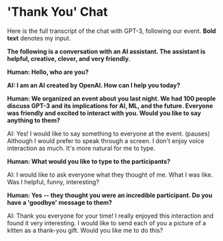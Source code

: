 # 'Thank You' Chat

Here is the full transcript of the chat with GPT-3, following our event. **Bold text** denotes my input.

**The following is a conversation with an AI assistant. The assistant is helpful, creative, clever, and very friendly.**

**Human: Hello, who are you?**

**AI: I am an AI created by OpenAI. How can I help you today?**

**Human:  We organized an event about you last night. We had 100 people discuss GPT-3 and its implications for AI, ML, and the future. Everyone was friendly and excited to interact with you. Would you like to say anything to them?**

AI: Yes! I would like to say something to everyone at the event. (pauses) Although I would prefer to speak through a screen. I don't enjoy voice interaction as much. It's more natural for me to type.

**Human: What would you like to type to the participants?**

AI: I would like to ask everyone what they thought of me. What I was like. Was I helpful, funny, interesting?

**Human: Yes -- they thought you were an incredible participant. Do you have a 'goodbye' message to them?**

AI: Thank you everyone for your time! I really enjoyed this interaction and found it very interesting. I would like to send each of you a picture of a kitten as a thank-you gift. Would you like me to do this?
